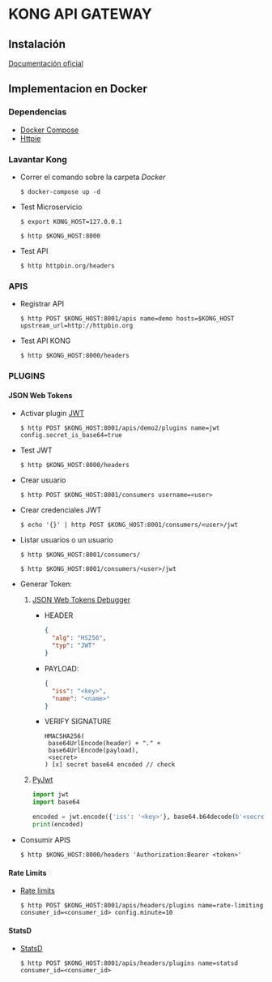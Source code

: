 # KONG API GATEWAY

## Instalación

[Documentación oficial](https://getkong.org/install/)	

## Implementacion en Docker

### Dependencias

+ [Docker Compose](https://docs.docker.com/compose/install/)
+ [Httpie](https://httpie.org/)

### Lavantar Kong

- Correr el comando sobre la carpeta _Docker_

	`$ docker-compose up -d`

- Test Microservicio

	`$ export KONG_HOST=127.0.0.1`

	`$ http $KONG_HOST:8000`

- Test API

	`$ http httpbin.org/headers`

### APIS

- Registrar API

	`$ http POST $KONG_HOST:8001/apis name=demo hosts=$KONG_HOST upstream_url=http://httpbin.org`

- Test API KONG

	`$ http $KONG_HOST:8000/headers`


### PLUGINS

#### JSON Web Tokens

- Activar plugin [JWT](https://getkong.org/plugins/jwt/)

	`$ http POST $KONG_HOST:8001/apis/demo2/plugins name=jwt config.secret_is_base64=true`

- Test JWT

	`$ http $KONG_HOST:8000/headers`

- Crear usuario

	`$ http POST $KONG_HOST:8001/consumers username=<user>`

- Crear credenciales JWT

	`$ echo '{}' | http POST $KONG_HOST:8001/consumers/<user>/jwt`

- Listar usuarios o un usuario

    `$ http $KONG_HOST:8001/consumers/`

    `$ http $KONG_HOST:8001/consumers/<user>/jwt`

- Generar Token:
 
    1. [JSON Web Tokens Debugger](https://jwt.io/)

        - HEADER
        
            ```json
            {
              "alg": "HS256",
              "typ": "JWT"
            }
            ```
            
        - PAYLOAD: 
        
            ```json
            {
              "iss": "<key>",
              "name": "<name>"
            }
            ```
        
        - VERIFY SIGNATURE
        
            ```
            HMACSHA256(
             base64UrlEncode(header) + "." +
             base64UrlEncode(payload),
             <secret>
            ) [x] secret base64 encoded // check 
            ```
    2. [PyJwt](https://github.com/jpadilla/pyjwt)
    
        ```python
        import jwt
        import base64
        
        encoded = jwt.encode({'iss': '<key>'}, base64.b64decode(b'<secret>'), algorithm='HS256')
        print(encoded)
        ```

- Consumir APIS

    `$ http $KONG_HOST:8000/headers 'Authorization:Bearer <token>'`

#### Rate Limits
  
- [Rate limits](https://getkong.org/plugins/rate-limiting/)

    `$ http POST $KONG_HOST:8001/apis/headers/plugins name=rate-limiting consumer_id=<consumer_id> config.minute=10`

#### StatsD

- [StatsD](https://getkong.org/plugins/statsd/)

    `$ http POST $KONG_HOST:8001/apis/headers/plugins name=statsd consumer_id=<consumer_id>`
